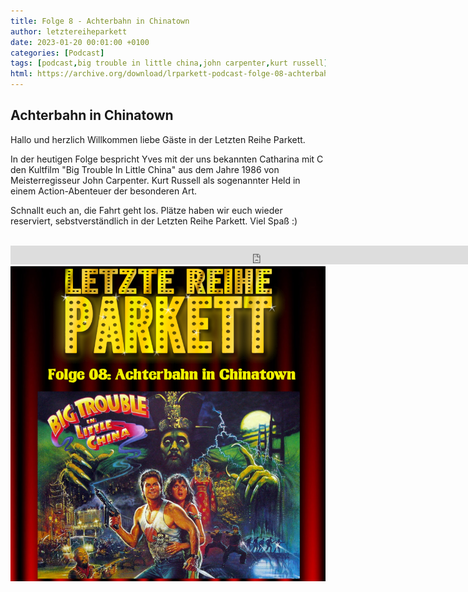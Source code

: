 ```yaml
---
title: Folge 8 - Achterbahn in Chinatown
author: letztereiheparkett
date: 2023-01-20 00:01:00 +0100
categories: [Podcast]
tags: [podcast,big trouble in little china,john carpenter,kurt russell]
html: https://archive.org/download/lrparkett-podcast-folge-08-achterbahn-in-chinatown/LRParkett%20Podcast%20Folge%2008%20-%20Achterbahn%20in%20Chinatown.mp3
---
```


## Achterbahn in Chinatown
Hallo und herzlich Willkommen liebe Gäste in der Letzten Reihe Parkett.

In der heutigen Folge bespricht Yves mit der uns bekannten Catharina mit C den Kultfilm "Big Trouble In Little China" aus dem Jahre 1986 von Meisterregisseur John Carpenter. Kurt Russell als sogenannter Held in einem Action-Abenteuer der besonderen Art.

Schnallt euch an, die Fahrt geht los. Plätze haben wir euch wieder reserviert, sebstverständlich in der Letzten Reihe Parkett. Viel Spaß :)
<br>
<br>

<iframe src="https://archive.org/download/lrparkett-podcast-folge-08-achterbahn-in-chinatown/LRParkett%20Podcast%20Folge%2008%20-%20Achterbahn%20in%20Chinatown.mp3" width="800" height="30" frameborder="0" webkitallowfullscreen="true" mozallowfullscreen="true" allowfullscreen></iframe>


<img src="/assets/img/postings/posting008.png" alt="Podcast Cover">
